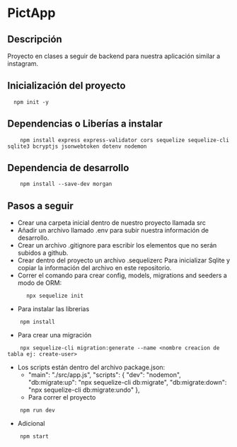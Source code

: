 # PictApp

## Descripción
Proyecto en clases a seguir de backend para nuestra aplicación similar a instagram.

## Inicialización del proyecto
```
  npm init -y
```

## Dependencias o Liberías a instalar
```
    npm install express express-validator cors sequelize sequelize-cli sqlite3 bcryptjs jsonwebtoken dotenv nodemon
```

## Dependencia de desarrollo

```
    npm install --save-dev morgan
```

## Pasos a seguir

* Crear una carpeta inicial dentro de nuestro proyecto llamada src
* Añadir un archivo llamado .env para subir nuestra información de desarrollo.
* Crear un archivo .gitignore para escribir los elementos que no serán subidos a github.
* Crear dentro del proyecto un archivo .sequelizerc Para inicializar Sqlite y copiar la información del archivo en este repositorio.
* Correr el comando para crear config, models, migrations and seeders a modo de ORM:
```
      npx sequelize init 
```
* Para instalar las librerias
```
    npm install
```
* Para crear una migración
```
    npx sequelize-cli migration:generate --name <nombre creacion de tabla ej: create-user>
```
* Los scripts están dentro del archivo package.json:
  * "main": "./src/app.js",
    "scripts": {
      "dev": "nodemon",
      "db:migrate:up": "npx sequelize-cli db:migrate",
      "db:migrate:down": "npx sequelize-cli db:migrate:undo"
    },
  * Para correr el proyecto
```
    npm run dev
```
* Adicional
```
    npm start
```
